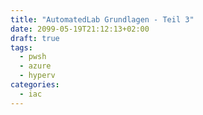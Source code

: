```yaml
---
title: "AutomatedLab Grundlagen - Teil 3"
date: 2099-05-19T21:12:13+02:00
draft: true
tags:
  - pwsh
  - azure
  - hyperv
categories:
  - iac
---
```


